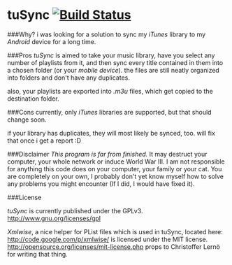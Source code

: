 tuSync [![Build Status](https://travis-ci.org/cfstras/tuSync.svg?branch=master)](https://travis-ci.org/cfstras/tuSync)
======

###Why?
i was looking for a solution to sync my _iTunes_ library to my _Android_ device for a long time.

###Pros
_tuSync_ is aimed to take your music library, have you select any number of playlists from it,
and then sync every title contained in them into a chosen folder (or your _mobile device_).
the files are still neatly organized into folders and don't have any duplicates.

also, your playlists are exported into _.m3u_ files, which get copied to the destination folder.

###Cons
currently, only _iTunes_ libraries are supported, but that should change soon.

if your library has duplicates, they will most likely be synced, too. will fix that once i get a report :D


###Disclaimer
*This program is far from finished.*
It may destruct your computer, your whole network or induce World War III.
I am not responsible for anything this code does on your computer, your family or your cat.
You are completely on your own, I probably don't yet know myself how to solve any problems you might encounter
(If I did, I would have fixed it).

###License

_tuSync_ is currently published under the GPLv3.
http://www.gnu.org/licenses/gpl


_Xmlwise_, a nice helper for PList files which is used in tuSync, located here: http://code.google.com/p/xmlwise/
is licensed under the MIT license.
http://opensource.org/licenses/mit-license.php
props to Christoffer Lernö for writing that thing.

